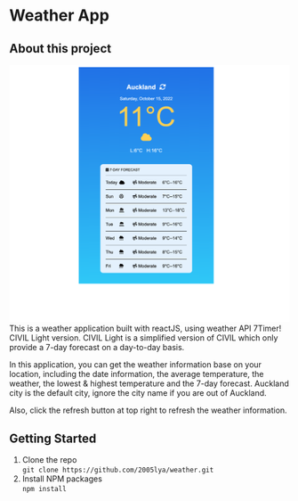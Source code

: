 # Weather App
## About this project
![image](https://github.com/2005lya/2005lya/blob/main/Screen%20Shot%202022-10-15%20at%2011.30.40%20AM.png)
This is a weather application built with reactJS, using weather API 7Timer! CIVIL Light version. CIVIL Light is a simplified version of CIVIL which only provide a 7-day forecast on a day-to-day basis.   

In this application, you can get the weather information base on your location, including the date information, the average temperature, the weather, the lowest & highest temperature and the 7-day forecast. Auckland city is the default city, ignore the city name if you are out of Auckland. 

Also, click the refresh button at top right to refresh the weather information. 
## Getting Started
1. Clone the repo  
`git clone https://github.com/2005lya/weather.git`
2. Install NPM packages   
`npm install`

